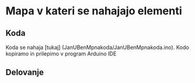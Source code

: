 # Mapa v kateri se nahajajo elementi
## Koda
Koda se nahaja 
 [tukaj] (JanUBenMpnakoda/JanUBenMpnakoda.ino). 
Kodo kopiramo in prilepimo v program Arduino IDE



## Delovanje
